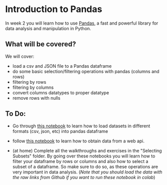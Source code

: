 # Introduction to Pandas
In week 2 you will learn how to use [Pandas](https://pandas.pydata.org/), a fast and powerful library for data analysis and manipulation in Python.

## What will be covered?

We will cover:

- load a csv and JSON file to a Pandas dataframe
- do some basic selection/filtering operations with pandas (columns and rows)
- filtering by rows
- filtering by columns
- convert columns datatypes to proper datatype
- remove rows with nulls

## To Do:

- Go through [this notebook](https://colab.research.google.com/github/michalis0/DataMining_and_MachineLearning/blob/master/week2/Basic_Pandas_Load_File.ipynb) to learn how to load datasets in different formats (csv, json, etc) into pandas dataframe

- follow [this notebook](https://colab.research.google.com/github/michalis0/DataMining_and_MachineLearning/blob/master/week2/Loading_Data_WebAPI.ipynb) to learn how to obtain data from a web api.

- (at home) Complete all the walkthroughs and exercises in the "Selecting Subsets" folder. By going over these notebooks you will learn how to filter your dataframe by rows or columns and also how to select a subset of a dataframe. So make sure to do so, as these operations are very important in data analysis. (_Note that you should load the data with the raw links from Github if you want to run these notebook in colab_)


